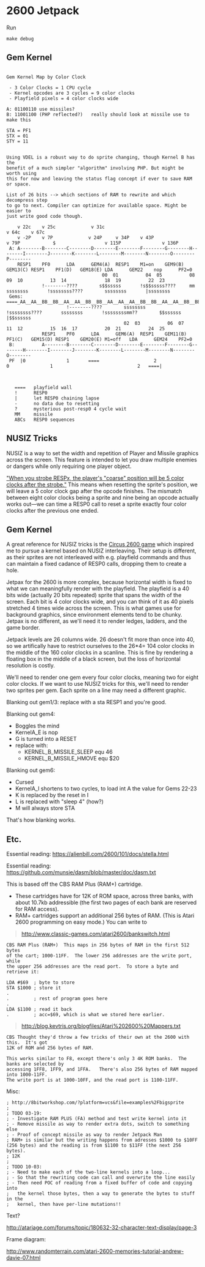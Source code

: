 # 2600 Jetpack

Run

```
make debug
```

## Gem Kernel

```

Gem Kernel Map by Color Clock

 - 3 Color Clocks = 1 CPU cycle
 - Kernel opcodes are 3 cycles = 9 color clocks
 - Playfield pixels = 4 color clocks wide

A: 01100110 use missiles?
B: 11001100 (PHP reflected?)   really should look at missile use to make this

STA = PF1
STX = 01
STY = 11


Using VDEL is a robust way to do sprite changing, though Kernel B has the
benefit of a much simpler "algorithm" involving PHP. But might be worth using
this for now and leaving the status flag concept if ever to save RAM or space.

List of 26 bits --> which sections of RAM to rewrite and which decompress step
to go to next. Compiler can optimize for available space. Might be easier to
just write good code though.

    v 22c    v 25c             v 31c                                                                                              v 64c    v 67c
    v -2P    v 7P             v 24P     v 34P    v 43P                               v 79P            $                  v 115P               v 136P
 A: A--------B--------C--------D--------E--------F--------G--------H--------I--------J--------K--------L--------M--------N--------O--------P--------
    RESP1    PF0      LDA      GEM4(A)  RESP1    M1=on    GEM9(B)  GEM13(C) RESP1    PF1(D)   GEM18(E) LDA      GEM22    nop      PF2=0
                                   00  01          04  05          08  09  10          13  14              18  19          22  23         
             !--------????        s$$sssss       !s$$sssss????     mm ssssssss       !ssssssss????        ssssssss       |ssssssss        
 Gems:                        ====_AA__AA__BB__BB__AA__AA__BB__BB__AA__AA__AA__BB__BB__AA__AA__BB__BB__BB__AA__AA__BB__BB__AA__AA__BB__BB_====
                      !--------????        ssssssss       !ssssssss????       ssssssss       !ssssssssmm??        $$ssssss       |$$ssssss
                                           02  03          06  07              11  12          15  16  17          20  21          24  25 
             RESP1    PF0      LDA      GEM6(A)  RESP1    GEM11(B) PF1(C)   GEM15(D) RESP1    GEM20(E) M1=off   LDA      GEM24    PF2=0
 B:          A--------B--------C--------D--------E--------F--------G--------H--------I--------J--------K--------L--------M--------N--------O--------
 PF  |0               1       ====                    2                               0               1                               2   ====|



   ====   playfield wall
   !      RESP0 
   |      let RESP0 chaining lapse
   -      no data due to resetting
   ?      mysterious post-resp0 4 cycle wait
   MM     missile
   ABCs   RESP0 sequences

```

## NUSIZ Tricks

NUSIZ is a way to set the width and repetition of Player and Missile graphics
across the screen. This feature is intended to let you draw multiple enemies
or dangers while only requiring one player object.

["When you strobe RESPx, the player's "coarse" position will be 5 color clocks
after the
strobe."](http://atariage.com/forums/topic/239890-respx-nusizx-and-player-positioning/)
This means when resetting the sprite's position, we will leave a 5 color clock
gap after the opcode finishes. The mismatch between eight color clocks being a
sprite and nine being an opcode actually works out—we can time a RESP0 call to
reset a sprite exactly four color clocks after the previous one ended.

## Gem Kernel

A great reference for NUSIZ tricks is the [Circus 2600
game](http://atariage.com/forums/topic/207391-circus-atariage-2600/) which
inspired me to pursue a kernel based on NUSIZ interleaving. Their setup is
different, as their sprites are not interleaved with e.g. playfield commands and
thus can maintain a fixed cadance of RESP0 calls, dropping them to create a
hole.

Jetpax for the 2600 is more complex, because horizontal width is fixed to what
we can meaningfully render with the playfield. The playfield is a 40 bits wide
(actually 20 bits repeated) sprite that spans the width of the screen. Each bit
is 4 color clocks wide, and you can think of it as 40 pixels stretched 4 times
wide across the screen. This is what games use for background graphics, since
environment elements tend to be chunky. Jetpax is no different, as we'll need it
to render ledges, ladders, and the game border.

Jetpack levels are 26 columns wide. 26 doesn't fit more than once into 40, so we
artifically have to restrict ourselves to the 26*4= 104 color clocks in the
middle of the 160 color clocks in a scanline. This is fine by rendering a
floating box in the middle of a black screen, but the loss of horizontal
resolution is costly.

We'll need to render one gem every four color clocks,
meaning two for eight color clocks. If we want to use NUSIZ tricks for this,
we'll need to render two sprites per gem. Each sprite on a line may need a
different graphic.

Blanking out gem1/3:
   replace with a sta RESP1 and you're good.


Blanking out gem4:

* Boggles the mind
* KernelA_E is nop
* G is turned into a RESET
* replace with:
  * KERNEL_B_MISSILE_SLEEP equ 46
  * KERNEL_B_MISSILE_HMOVE equ $20

Blanking out gem6:

* Cursed
* KernelA_I shortens to two cycles, to load int A the value for Gems 22-23
* K is replaced by the reset in I
* L is replaced with "sleep 4" (how?)
* M will always store STA

That's how blanking works.

## Etc.

Essential reading: https://alienbill.com/2600/101/docs/stella.html

Essential reading: https://github.com/munsie/dasm/blob/master/doc/dasm.txt 

This is based off the CBS RAM Plus (RAM+) cartridge.

* These cartridges have for 12K of ROM space, across three banks, with about
  10.7kb addressible (the first two pages of each bank are reserved for RAM
  access).
* RAM+ cartridges support an additional 256 bytes of RAM. (This is Atari 2600
  programming on easy mode.) You can write to 

> http://www.classic-games.com/atari2600/bankswitch.html
```
CBS RAM Plus (RAM+)  This maps in 256 bytes of RAM in the first 512 bytes
of the cart; 1000-11FF.  The lower 256 addresses are the write port, while
the upper 256 addresses are the read port.  To store a byte and retrieve it:

LDA #$69  ; byte to store
STA $1000 ; store it
.
.         ; rest of program goes here
.
LDA $1100 ; read it back
.         ; acc=$69, which is what we stored here earlier.
```

> http://blog.kevtris.org/blogfiles/Atari%202600%20Mappers.txt
```
CBS Thought they'd throw a few tricks of their own at the 2600 with this.  It's got
12K of ROM and 256 bytes of RAM.

This works similar to F8, except there's only 3 4K ROM banks.  The banks are selected by
accessing 1FF8, 1FF9, and 1FFA.   There's also 256 bytes of RAM mapped into 1000-11FF.
The write port is at 1000-10FF, and the read port is 1100-11FF.
```

Misc:

```
; http://8bitworkshop.com/?platform=vcs&file=examples%2Fbigsprite
;
; TODO 03-19:
; - Investigate RAM PLUS (FA) method and test write kernel into it
; - Remove missile as way to render extra dots, switch to something else
; - Proof of concept missile as way to render Jetpack Man
; RAM+ is similar but the writing happens from adresses $1000 to $10FF (256 bytes) and the reading is from $1100 to $11FF (the next 256 bytes).
; 12K
;
; TODO 10-03:
; - Need to make each of the two-line kernels into a loop...
; - So that the rewriting code can call and overwrite the line easily
; - Then need POC of reading from a fixed buffer of code and copying into
;   the kernel those bytes, then a way to generate the bytes to stuff in the
;   kernel, then have per-line mutations!!
```

Text?

http://atariage.com/forums/topic/180632-32-character-text-display/page-3

Frame diagram:

http://www.randomterrain.com/atari-2600-memories-tutorial-andrew-davie-07.html

